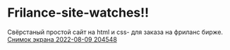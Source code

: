 # Frilance-site-watches!!
 Свёрстаный простой сайт на html и css- для заказа на фриланс бирже.
[Снимок экрана 2022-08-09 204548](https://user-images.githubusercontent.com/90722666/183709857-31107c28-df1e-4bda-9e9b-d2ff9310673b.png)

